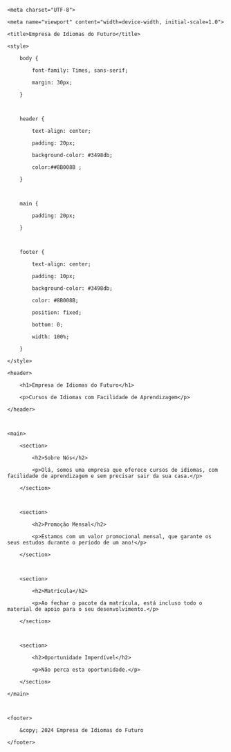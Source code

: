 

<html lang="pt-br">

<head>

    <meta charset="UTF-8">

    <meta name="viewport" content="width=device-width, initial-scale=1.0">

    <title>Empresa de Idiomas do Futuro</title>

    <style>

        body {

            font-family: Times, sans-serif;

            margin: 30px;

        }

 

        header {

            text-align: center;

            padding: 20px;

            background-color: #3498db;

            color:##8B008B ;

        }

 

        main {

            padding: 20px;

        }

 

        footer {

            text-align: center;

            padding: 10px;

            background-color: #3498db;

            color: #8B008B;

            position: fixed;

            bottom: 0;

            width: 100%;

        }

    </style>

</head>

<body>

    <header>

        <h1>Empresa de Idiomas do Futuro</h1>

        <p>Cursos de Idiomas com Facilidade de Aprendizagem</p>

    </header>

 

    <main>

        <section>

            <h2>Sobre Nós</h2>

            <p>Olá, somos uma empresa que oferece cursos de idiomas, com facilidade de aprendizagem e sem precisar sair da sua casa.</p>

        </section>

 

        <section>

            <h2>Promoção Mensal</h2>

            <p>Estamos com um valor promocional mensal, que garante os seus estudos durante o período de um ano!</p>

        </section>

 

        <section>

            <h2>Matrícula</h2>

            <p>Ao fechar o pacote da matrícula, está incluso todo o material de apoio para o seu desenvolvimento.</p>

        </section>

 

        <section>

            <h2>Oportunidade Imperdível</h2>

            <p>Não perca esta oportunidade.</p>

        </section>

    </main>

 

    <footer>

        &copy; 2024 Empresa de Idiomas do Futuro

    </footer>

</body>

</html>

 
